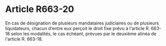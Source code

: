 # Article R663-20

En cas de désignation de plusieurs mandataires judiciaires ou de plusieurs liquidateurs, chacun d'entre eux perçoit le droit fixe prévu à l'article R. 663-18 selon les modalités, le cas échéant, prévues par le deuxième alinéa de l'article R. 663-18.
